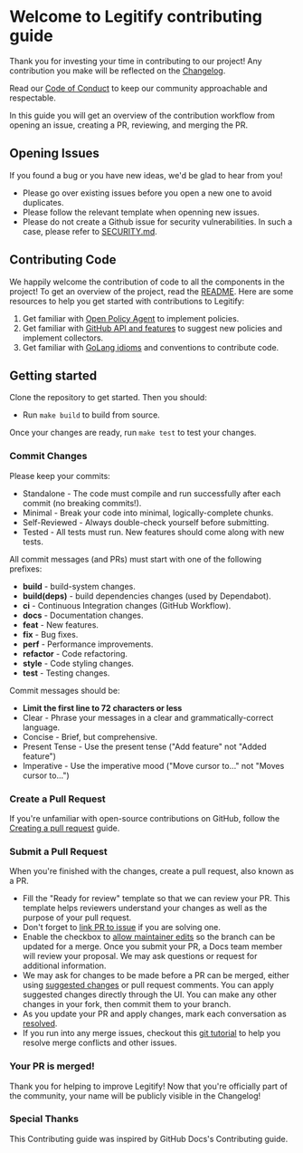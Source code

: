 # Welcome to Legitify contributing guide

Thank you for investing your time in contributing to our project! Any contribution you make will be reflected on the [Changelog](https://github.com/Legit-Labs/legitify/blob/main/CHANGELOG.md).

Read our  [Code of Conduct](https://github.com/Legit-Labs/legitify/blob/main/CODE_OF_CONDUCT.md)  to keep our community approachable and respectable.

In this guide you will get an overview of the contribution workflow from opening an issue, creating a PR, reviewing, and merging the PR.

## Opening Issues
If you found a bug or you have new ideas, we'd be glad to hear from you!
* Please go over existing issues before you open a new one to avoid duplicates.
* Please follow the relevant template when openning new issues.
* Please do not create a Github issue for security vulnerabilities. In such a case, please refer to [SECURITY.md](https://github.com/Legit-Labs/legitify/blob/main/SECURITY.md).

## Contributing Code
We happily welcome the contribution of code to all the components in the project!
To get an overview of the project, read the  [README](https://github.com/Legit-Labs/legitify/blob/main/README.md). Here are some resources to help you get started with contributions to Legitify:
1. Get familiar with [Open Policy Agent](https://www.openpolicyagent.org/docs/latest/) to implement policies.
2. Get familiar with [GitHub API and features](https://docs.github.com/en) to suggest new policies and implement collectors.
3. Get familiar with [GoLang idioms](https://go.dev/doc/effective_go) and conventions to contribute code.

## Getting started

Clone the repository to get started. Then you should:
* Run `make build` to build from source.

Once your changes are ready, run `make test` to test your changes.

### Commit Changes

Please keep your commits:
* Standalone - The code must compile and run successfully after each commit (no breaking commits!).
* Minimal - Break your code into minimal, logically-complete chunks.
* Self-Reviewed - Always double-check yourself before submitting.
* Tested - All tests must run. New features should come along with new tests.

All commit messages (and PRs) must start with one of the following prefixes:
* **build** - build-system changes.
* **build(deps)** - build dependencies changes (used by Dependabot).
* **ci** - Continuous Integration changes (GitHub Workflow).
* **docs** - Documentation changes.
* **feat** - New features.
* **fix** - Bug fixes.
* **perf** - Performance improvements.
* **refactor** - Code refactoring.
* **style** - Code styling changes.
* **test** - Testing changes. 

Commit messages should be:
* **Limit the first line to 72 characters or less**
* Clear - Phrase your messages in a clear and grammatically-correct language.
* Concise - Brief, but comprehensive.
* Present Tense - Use the present tense ("Add feature" not "Added feature")
* Imperative - Use the imperative mood ("Move cursor to..." not "Moves cursor to...")

### Create a Pull Request
If you're unfamiliar with open-source contributions on GitHub, follow the [Creating a pull request](https://docs.github.com/en/pull-requests/collaborating-with-pull-requests/proposing-changes-to-your-work-with-pull-requests/creating-a-pull-request) guide.
 
### Submit a Pull Request

When you're finished with the changes, create a pull request, also known as a PR.

-   Fill the "Ready for review" template so that we can review your PR. This template helps reviewers understand your changes as well as the purpose of your pull request.
-   Don't forget to  [link PR to issue](https://docs.github.com/en/issues/tracking-your-work-with-issues/linking-a-pull-request-to-an-issue)  if you are solving one.
-   Enable the checkbox to  [allow maintainer edits](https://docs.github.com/en/github/collaborating-with-issues-and-pull-requests/allowing-changes-to-a-pull-request-branch-created-from-a-fork)  so the branch can be updated for a merge. Once you submit your PR, a Docs team member will review your proposal. We may ask questions or request for additional information.
-   We may ask for changes to be made before a PR can be merged, either using  [suggested changes](https://docs.github.com/en/github/collaborating-with-issues-and-pull-requests/incorporating-feedback-in-your-pull-request)  or pull request comments. You can apply suggested changes directly through the UI. You can make any other changes in your fork, then commit them to your branch.
-   As you update your PR and apply changes, mark each conversation as  [resolved](https://docs.github.com/en/github/collaborating-with-issues-and-pull-requests/commenting-on-a-pull-request#resolving-conversations).
-   If you run into any merge issues, checkout this  [git tutorial](https://lab.github.com/githubtraining/managing-merge-conflicts)  to help you resolve merge conflicts and other issues.

### Your PR is merged!
Thank you for helping to improve Legitify!
Now that you're officially part of the community, your name will be publicly visible in the Changelog!

### Special Thanks
This Contributing guide was inspired by GitHub Docs's Contributing guide.
